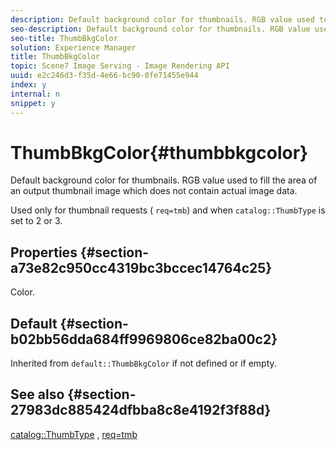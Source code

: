 ```yaml
---
description: Default background color for thumbnails. RGB value used to fill the area of an output thumbnail image which does not contain actual image data.
seo-description: Default background color for thumbnails. RGB value used to fill the area of an output thumbnail image which does not contain actual image data.
seo-title: ThumbBkgColor
solution: Experience Manager
title: ThumbBkgColor
topic: Scene7 Image Serving - Image Rendering API
uuid: e2c246d3-f35d-4e66-bc90-0fe71455e944
index: y
internal: n
snippet: y
---
```


# ThumbBkgColor{#thumbbkgcolor}

Default background color for thumbnails. RGB value used to fill the area of an output thumbnail image which does not contain actual image data.

 Used only for thumbnail requests ( `req=tmb`) and when `catalog::ThumbType` is set to 2 or 3.

## Properties {#section-a73e82c950cc4319bc3bccec14764c25}

Color.

## Default {#section-b02bb56dda684ff9969806ce82ba00c2}

Inherited from `default::ThumbBkgColor` if not defined or if empty.

## See also {#section-27983dc885424dfbba8c8e4192f3f88d}

[catalog::ThumbType](../../../../../is_api/image_catalog/image-serving-api-ref/c-image-catalog-reference/c-image-svg-data-reference/c-image-data-reference/r-thumbtype-cat.md#reference-41149ddffc8749cba2f8d9c8e2611e03) , [req=tmb](../../../../../is_api/http_ref/image-serving-api-ref/c-http-protocol-reference/c-command-reference/r-req/r-req.md#reference-907cdb4a97034db7ad94695f25552e76) 
